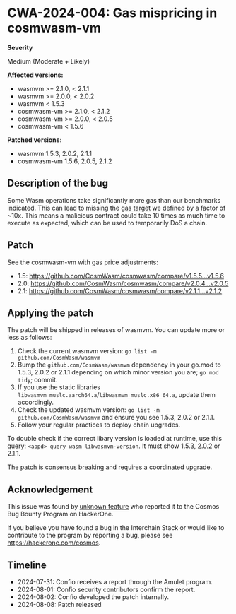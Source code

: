 # CWA-2024-004: Gas mispricing in cosmwasm-vm

**Severity**

Medium (Moderate + Likely)

**Affected versions:**

- wasmvm >= 2.1.0, < 2.1.1
- wasmvm >= 2.0.0, < 2.0.2
- wasmvm < 1.5.3
- cosmwasm-vm >= 2.1.0, < 2.1.2
- cosmwasm-vm >= 2.0.0, < 2.0.5
- cosmwasm-vm < 1.5.6

**Patched versions:**

- wasmvm 1.5.3, 2.0.2, 2.1.1
- cosmwasm-vm 1.5.6, 2.0.5, 2.1.2

## Description of the bug

Some Wasm operations take significantly more gas than our benchmarks indicated.
This can lead to missing the [gas target](https://github.com/CosmWasm/cosmwasm/blob/e50490c4199a234200a497219b27f071c3409f58/docs/GAS.md#cosmwasm-gas-pricing) we defined by a factor of ~10x.
This means a malicious contract could take 10 times as much time to execute as expected,
which can be used to temporarily DoS a chain.

## Patch

See the cosmwasm-vm with gas price adjustments:

- 1.5: https://github.com/CosmWasm/cosmwasm/compare/v1.5.5...v1.5.6
- 2.0: https://github.com/CosmWasm/cosmwasm/compare/v2.0.4...v2.0.5
- 2.1: https://github.com/CosmWasm/cosmwasm/compare/v2.1.1...v2.1.2

## Applying the patch

The patch will be shipped in releases of wasmvm. You can update more or less as follows:

1. Check the current wasmvm version: `go list -m github.com/CosmWasm/wasmvm`
2. Bump the `github.com/CosmWasm/wasmvm` dependency in your go.mod to 1.5.3, 2.0.2 or 2.1.1 depending on which minor version you are; `go mod tidy`; commit.
3. If you use the static libraries `libwasmvm_muslc.aarch64.a`/`libwasmvm_muslc.x86_64.a`, update them accordingly.
4. Check the updated wasmvm version: `go list -m github.com/CosmWasm/wasmvm` and ensure you see 1.5.3, 2.0.2 or 2.1.1.
5. Follow your regular practices to deploy chain upgrades.

To double check if the correct libary version is loaded at runtime, use this query:
`<appd> query wasm libwasmvm-version`. It must show 1.5.3, 2.0.2 or 2.1.1.

The patch is consensus breaking and requires a coordinated upgrade.

## Acknowledgement

This issue was found by [unknown feature](https://github.com/unknownfeature) who reported it to the Cosmos Bug Bounty Program on
HackerOne.

If you believe you have found a bug in the Interchain Stack or would like to contribute to the
program by reporting a bug, please see <https://hackerone.com/cosmos>.

## Timeline

- 2024-07-31: Confio receives a report through the Amulet program.
- 2024-08-01: Confio security contributors confirm the report.
- 2024-08-02: Confio developed the patch internally.
- 2024-08-08: Patch released
